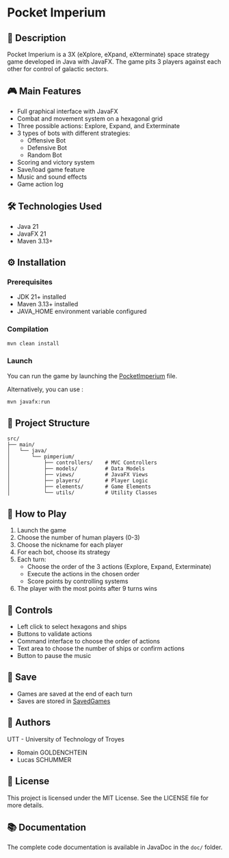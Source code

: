 # Pocket Imperium

## 📝 Description

Pocket Imperium is a 3X (eXplore, eXpand, eXterminate) space strategy game developed in Java with JavaFX. The game pits 3 players against each other for control of galactic sectors.

## 🎮 Main Features

- Full graphical interface with JavaFX
- Combat and movement system on a hexagonal grid
- Three possible actions: Explore, Expand, and Exterminate
- 3 types of bots with different strategies:
  - Offensive Bot
  - Defensive Bot
  - Random Bot
- Scoring and victory system
- Save/load game feature
- Music and sound effects
- Game action log

## 🛠️ Technologies Used

- Java 21
- JavaFX 21
- Maven 3.13+

## ⚙️ Installation

### Prerequisites

- JDK 21+ installed
- Maven 3.13+ installed
- JAVA_HOME environment variable configured

### Compilation

```bash
mvn clean install
```

### Launch

You can run the game by launching the [PocketImperium](./target/PocketImperium/bin/PocketImperium.bat) file.

Alternatively, you can use :

```bash
mvn javafx:run
```

## 📁 Project Structure

```plaintext
src/
├── main/
│   └── java/
│       └── pimperium/
│           ├── controllers/    # MVC Controllers
│           ├── models/         # Data Models
│           ├── views/          # JavaFX Views
│           ├── players/        # Player Logic
│           ├── elements/       # Game Elements
│           └── utils/          # Utility Classes
```

## 🎯 How to Play

1. Launch the game
2. Choose the number of human players (0-3)
3. Choose the nickname for each player
4. For each bot, choose its strategy
5. Each turn:
   - Choose the order of the 3 actions (Explore, Expand, Exterminate)
   - Execute the actions in the chosen order
   - Score points by controlling systems
6. The player with the most points after 9 turns wins

## 🎵 Controls

- Left click to select hexagons and ships
- Buttons to validate actions
- Command interface to choose the order of actions
- Text area to choose the number of ships or confirm actions
- Button to pause the music

## 💾 Save

- Games are saved at the end of each turn
- Saves are stored in [SavedGames](./SavedGames)

## 👥 Authors

UTT - University of Technology of Troyes

- Romain GOLDENCHTEIN
- Lucas SCHUMMER

## 📄 License

This project is licensed under the MIT License. See the LICENSE file for more details.

## 📚 Documentation

The complete code documentation is available in JavaDoc in the `doc/` folder.
